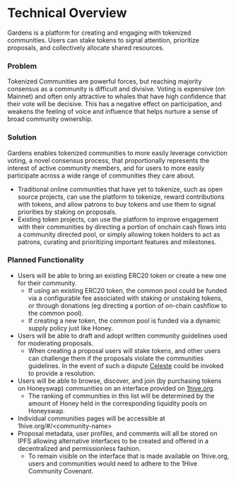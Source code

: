 # Technical Overview

Gardens is a platform for creating and engaging with tokenized communities. Users can stake tokens to signal attention, prioritize proposals, and collectively allocate shared resources.

### Problem

Tokenized Communities are powerful forces, but reaching majority consensus as a community is difficult and divisive. Voting is expensive (on Mainnet) and often only attractive to whales that have high confidence that their vote will be decisive. This has a negative effect on participation, and weakens the feeling of voice and influence that helps nurture a sense of broad community ownership.

### Solution

Gardens enables tokenized communities to more easily leverage conviction voting, a novel consensus process, that proportionally represents the interest of active community members, and for users to more easily participate across a wide range of communities they care about.&#x20;

* Traditional online communities that have yet to tokenize, such as open source projects,  can use the platform to tokenize, reward contributions with tokens, and allow patrons to buy tokens and use them to signal priorities by staking on proposals.
* Existing token projects, can use the platform to improve engagement with their communities by directing a portion of onchain cash flows into a community directed pool, or simply allowing token holders to act as patrons, curating and prioritizing important features and milestones.&#x20;

### Planned Functionality

* Users will be able to bring an existing ERC20 token or create a new one for their community.&#x20;
  * If using an existing ERC20 token, the common pool could be funded via a configurable fee associated with staking or unstaking tokens, or through donations (eg directing a portion of on-chain cashflow to the common pool).&#x20;
  * If creating a new token, the common pool is funded via a dynamic supply policy just like Honey.
* Users will be able to draft and adopt written community guidelines used for moderating proposals.
  * When creating a proposal users will stake tokens, and other users can challenge them if the proposals violate the communities guidelines. In the event of such a dispute [Celeste](../celeste/) could be invoked to provide a resolution.&#x20;
* Users will be able to browse, discover, and join (by purchasing tokens on Honeyswap) communities on an interface provided on [1hive.org](https://www.1hive.org).
  * The ranking of communities in this list will be determined by the amount of Honey held in the corresponding liquidity pools on Honeyswap.
* Individual communities pages will be accessible at 1hive.org/#/\<community-name>
* Proposal metadata, user profiles, and comments will all be stored on IPFS allowing alternative interfaces to be created and offered in a decentralized and permissionless fashion.&#x20;
  * To remain visible on the interface that is made available on 1hive.org, users and communities would need to adhere to the 1Hive Community Covenant.&#x20;
